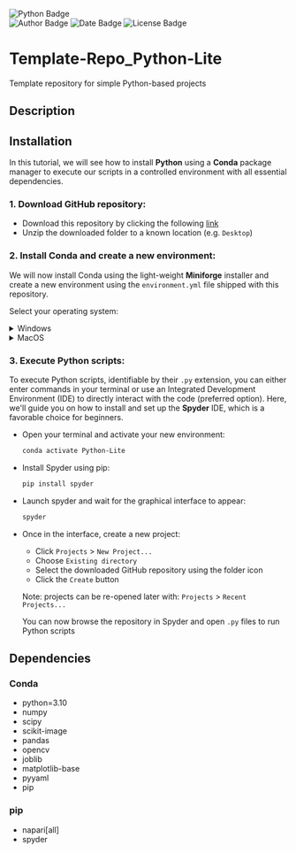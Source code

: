![Python Badge](https://img.shields.io/badge/Python-3.10-blue?logo=python&logoColor=rgb(149%2C157%2C165)&labelColor=rgb(50%2C60%2C65))  
![Author Badge](https://img.shields.io/badge/Author-Benoit_Dehapiot-blue?labelColor=rgb(50%2C60%2C65)&color=rgb(149%2C157%2C165))
![Date Badge](https://img.shields.io/badge/Created-2023--09--20-blue?labelColor=rgb(50%2C60%2C65)&color=rgb(149%2C157%2C165))
![License Badge](https://img.shields.io/badge/Licence-GNU%20General%20Public%20License%20v3.0-blue?labelColor=rgb(50%2C60%2C65)&color=rgb(149%2C157%2C165))    

# Template-Repo_Python-Lite
Template repository for simple Python-based projects
## Description

## Installation
In this tutorial, we will see how to install **Python** using a **Conda** package manager to execute our scripts in a controlled environment with all essential dependencies.  

### 1. Download GitHub repository:  

- Download this repository by clicking the following 
[link](https://github.com/BDehapiot/Template-Repo_Python-Lite/archive/refs/heads/main.zip)  
- Unzip the downloaded folder to a known location (e.g. `Desktop`)

### 2. Install Conda and create a new environment:

We will now install Conda using the light-weight **Miniforge** installer and create a new environment using the `environment.yml` file shipped with this repository.

Select your operating system:  

<details> <summary>Windows</summary>  

- Download Miniforge installer for Windows
([link](https://github.com/conda-forge/miniforge/releases/latest/download/Miniforge3-Windows-x86_64.exe))  

- Run the downloaded `.exe` file and select the following options:    
    - "create start menu shortcuts"  
    - "add Miniforge3 to PATH environment variable" 

- Run Miniforge Prompt from your start menu shortcuts  

    Your prompt should read something like:  
    `(base) C:\Users\YourUsername>`  
    `(base)` meaning that you are in your base Conda environment 

- Move to your downloaded GitHub repository using the `cd` command: 
    ```bash
    cd Desktop/Template-Repo_Python-Lite-main
    ```
    Your prompt should change to reflect your current location:  
    `(base) C:\Users\YourUsername\Desktop\Template-Repo_Python-Lite-main>`

- Create a new Conda environment (takes a few minutes): 
    ```bash
    mamba env create -f environment.yml
    ```

- Activate the new environment:
    ```bash
    conda activate Python-Lite
    ```
    Your prompt should now display `(Python-Lite)` indicating that you have changed environment   
    `(Python-Lite) C:\Users\YourUsername\Desktop\Template-Repo_Python-Lite-main>`

</details> 

<details> <summary>MacOS</summary>  

- Download Miniforge installer for MacOS 
([Intel-Series](https://github.com/conda-forge/miniforge/releases/latest/download/Miniforge3-MacOSX-x86_64.sh))
([M-Series](https://github.com/conda-forge/miniforge/releases/latest/download/Miniforge3-MacOSX-arm64.sh)) 

- Open your terminal by typing `terminal` in the Launchpad  

    Your prompt should read something like:  
    `YourUsername@MacBook-Pro ~ %`

- Move to where you downloaded the Miniforge installer using the `cd` command:  
It is most likely located in your `Downloads` folder    
    ```bash
    cd ~/Downloads
    ```  
    
- Run the following command to install Miniforge:  

    ```bash
    # Intel-Series
    bash Miniforge3-MacOSX-x86_64.sh
    # M-Series
    bash Miniforge3-MacOSX-arm64.sh
    ```  
    Follow the Terminal prompts to complete installation and accept default options  

- Close and re-open your terminal  

    Your prompt should now read something like:  
    `(base) YourUsername@MacBook-Pro ~ %`  
    `(base)` meaning that you are in your base Conda environment  

- Move to your downloaded GitHub repository: 
    ```bash
    cd Desktop/Template-Repo_Python-Lite-main
    ```
    Your prompt should change to reflect your current location:  
    `(base) YourUsername@MacBook-Pro Desktop/Template-Repo_Python-Lite-main %`  

- Create a new Conda environment (takes a few minutes):  
    ```bash
    mamba env create -f environment.yml
    ```

- Activate the new environment:
    ```bash
    conda activate Python-Lite
    ```

    Your prompt should now display `(Python-Lite)` indicating that you have changed environment  
    `(Python-Lite) YourUsername@MacBook-Pro Desktop/Template-Repo_Python-Lite-main %`

</details> 

### 3. Execute Python scripts: 

To execute Python scripts, identifiable by their `.py` extension, you can either enter commands in your terminal or use an Integrated Development Environment (IDE) to directly interact with the code (preferred option). Here, we'll guide you on how to install and set up the **Spyder** IDE, which is a favorable choice for beginners.

- Open your terminal and activate your new environment:  
    ```bash
    conda activate Python-Lite
    ```

- Install Spyder using pip:
    ```bash
    pip install spyder
    ```

- Launch spyder and wait for the graphical interface to appear:
    ```bash
    spyder
    ```

- Once in the interface, create a new project:
    - Click `Projects` > `New Project...`
    - Choose `Existing directory`
    - Select the downloaded GitHub repository using the folder icon
    - Click the `Create` button  

    Note: projects can be re-opened later with: `Projects` > `Recent Projects...`

    You can now browse the repository in Spyder and open `.py` files to run Python scripts   

## Dependencies
### Conda
- python=3.10
- numpy
- scipy
- scikit-image
- pandas
- opencv
- joblib
- matplotlib-base
- pyyaml
- pip

### pip
- napari[all]
- spyder

